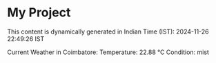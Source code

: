 # My Project

This content is dynamically generated in Indian Time (IST): 2024-11-26 22:49:26 IST


Current Weather in Coimbatore:
Temperature: 22.88 °C
Condition: mist
